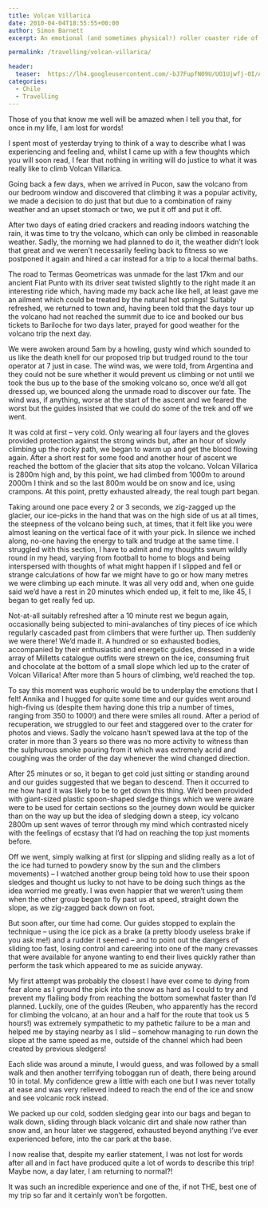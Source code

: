 ```yaml
---
title: Volcan Villarica
date: 2010-04-04T18:55:55+00:00
author: Simon Barnett
excerpt: An emotional (and sometimes physical!) roller coaster ride of a climb up a volcano near Pucon, Chile.

permalink: /travelling/volcan-villarica/

header:
  teaser:  https://lh4.googleusercontent.com/-bJ7FupfN09U/UO1Ujwfj-0I/AAAAAAAAAGg/wng9oX63mWM/s640/DSC_0088.JPG
categories:
  - Chile
  - Travelling
---
```

Those of you that know me well will be amazed when I tell you that, for once in my life, I am lost for words!

I spent most of yesterday trying to think of a way to describe what I was experiencing and feeling and, whilst I came up with a few thoughts which you will soon read, I fear that nothing in writing will do justice to what it was really like to climb Volcan Villarica.

Going back a few days, when we arrived in Pucon, saw the volcano from our bedroom window and discovered that climbing it was a popular activity, we made a decision to do just that but due to a combination of rainy weather and an upset stomach or two, we put it off and put it off.

After two days of eating dried crackers and reading indoors watching the rain, it was time to try the volcano, which can only be climbed in reasonable weather. Sadly, the morning we had planned to do it, the weather didn&#8217;t look that great and we weren&#8217;t necessarily feeling back to fitness so we postponed it again and hired a car instead for a trip to a local thermal baths.

The road to Termas Geometricas was unmade for the last 17km and our ancient Fiat Punto with its driver seat twisted slightly to the right made it an interesting ride which, having made my back ache like hell, at least gave me an ailment which could be treated by the natural hot springs! Suitably refreshed, we returned to town and, having been told that the days tour up the volcano had not reached the summit due to ice and booked our bus tickets to Bariloche for two days later, prayed for good weather for the volcano trip the next day.

We were awoken around 5am by a howling, gusty wind which sounded to us like the death knell for our proposed trip but trudged round to the tour operator at 7 just in case. The wind was, we were told, from Argentina and they could not be sure whether it would prevent us climbing or not until we took the bus up to the base of the smoking volcano so, once we&#8217;d all got dressed up, we bounced along the unmade road to discover our fate. The wind was, if anything, worse at the start of the ascent and we feared the worst but the guides insisted that we could do some of the trek and off we went.

It was cold at first &#8211; very cold. Only wearing all four layers and the gloves provided protection against the strong winds but, after an hour of slowly climbing up the rocky path, we began to warm up and get the blood flowing again. After a short rest for some food and another hour of ascent we reached the bottom of the glacier that sits atop the volcano. Volcan Villarica is 2800m high and, by this point, we had climbed from 1000m to around 2000m I think and so the last 800m would be on snow and ice, using crampons. At this point, pretty exhausted already, the real tough part began.

Taking around one pace every 2 or 3 seconds, we zig-zagged up the glacier, our ice-picks in the hand that was on the high side of us at all times, the steepness of the volcano being such, at times, that it felt like you were almost leaning on the vertical face of it with your pick. In silence we inched along, no-one having the energy to talk and trudge at the same time. I struggled with this section, I have to admit and my thoughts swum wildly round in my head, varying from football to home to blogs and being interspersed with thoughts of what might happen if I slipped and fell or strange calculations of how far we might have to go or how many metres we were climbing up each minute. It was all very odd and, when one guide said we&#8217;d have a rest in 20 minutes which ended up, it felt to me, like 45, I began to get really fed up.

Not-at-all suitably refreshed after a 10 minute rest we begun again, occasionally being subjected to mini-avalanches of tiny pieces of ice which regularly cascaded past from climbers that were further up. Then suddenly we were there! We&#8217;d made it. A hundred or so exhausted bodies, accompanied by their enthusiastic and energetic guides, dressed in a wide array of Milletts catalogue outfits were strewn on the ice, consuming fruit and chocolate at the bottom of a small slope which led up to the crater of Volcan Villarica! After more than 5 hours of climbing, we&#8217;d reached the top.

To say this moment was euphoric would be to underplay the emotions that I felt! Annika and I hugged for quite some time and our guides went around high-fiving us (despite them having done this trip a number of times, ranging from 350 to 1000!) and there were smiles all round. After a period of recuperation, we struggled to our feet and staggered over to the crater for photos and views. Sadly the volcano hasn&#8217;t spewed lava at the top of the crater in more than 3 years so there was no more activity to witness than the sulphurous smoke pouring from it which was extremely acrid and coughing was the order of the day whenever the wind changed direction.

After 25 minutes or so, it began to get cold just sitting or standing around and our guides suggested that we began to descend. Then it occurred to me how hard it was likely to be to get down this thing. We&#8217;d been provided with giant-sized plastic spoon-shaped sledge things which we were aware were to be used for certain sections so the journey down would be quicker than on the way up but the idea of sledging down a steep, icy volcano 2800m up sent waves of terror through my mind which contrasted nicely with the feelings of ecstasy that I&#8217;d had on reaching the top just moments before.

Off we went, simply walking at first (or slipping and sliding really as a lot of the ice had turned to powdery snow by the sun and the climbers movements) &#8211; I watched another group being told how to use their spoon sledges and thought us lucky to not have to be doing such things as the idea worried me greatly. I was even happier that we weren&#8217;t using them when the other group began to fly past us at speed, straight down the slope, as we zig-zagged back down on foot.

But soon after, our time had come. Our guides stopped to explain the technique &#8211; using the ice pick as a brake (a pretty bloody useless brake if you ask me!) and a rudder it seemed &#8211; and to point out the dangers of sliding too fast, losing control and careering into one of the many crevasses that were available for anyone wanting to end their lives quickly rather than perform the task which appeared to me as suicide anyway.

My first attempt was probably the closest I have ever come to dying from fear alone as I ground the pick into the snow as hard as I could to try and prevent my flailing body from reaching the bottom somewhat faster than I&#8217;d planned. Luckily, one of the guides (Reuben, who apparently has the record for climbing the volcano, at an hour and a half for the route that took us 5 hours!) was extremely sympathetic to my pathetic failure to be a man and helped me by staying nearby as I slid &#8211; somehow managing to run down the slope at the same speed as me, outside of the channel which had been created by previous sledgers!

Each slide was around a minute, I would guess, and was followed by a small walk and then another terrifying toboggan run of death, there being around 10 in total. My confidence grew a little with each one but I was never totally at ease and was very relieved indeed to reach the end of the ice and snow and see volcanic rock instead.

We packed up our cold, sodden sledging gear into our bags and began to walk down, sliding through black volcanic dirt and shale now rather than snow and, an hour later we staggered, exhausted beyond anything I&#8217;ve ever experienced before, into the car park at the base.

I now realise that, despite my earlier statement, I was not lost for words after all and in fact have produced quite a lot of words to describe this trip! Maybe now, a day later, I am returning to normal?!

It was such an incredible experience and one of the, if not THE, best one of my trip so far and it certainly won&#8217;t be forgotten.
